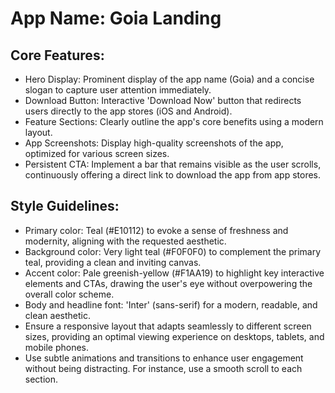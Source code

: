 # **App Name**: Goia Landing

## Core Features:

- Hero Display: Prominent display of the app name (Goia) and a concise slogan to capture user attention immediately.
- Download Button: Interactive 'Download Now' button that redirects users directly to the app stores (iOS and Android).
- Feature Sections: Clearly outline the app's core benefits using a modern layout.
- App Screenshots: Display high-quality screenshots of the app, optimized for various screen sizes.
- Persistent CTA: Implement a bar that remains visible as the user scrolls, continuously offering a direct link to download the app from app stores.

## Style Guidelines:

- Primary color: Teal (#E10112) to evoke a sense of freshness and modernity, aligning with the requested aesthetic.
- Background color: Very light teal (#F0F0F0) to complement the primary teal, providing a clean and inviting canvas.
- Accent color: Pale greenish-yellow (#F1AA19) to highlight key interactive elements and CTAs, drawing the user's eye without overpowering the overall color scheme.
- Body and headline font: 'Inter' (sans-serif) for a modern, readable, and clean aesthetic.
- Ensure a responsive layout that adapts seamlessly to different screen sizes, providing an optimal viewing experience on desktops, tablets, and mobile phones.
- Use subtle animations and transitions to enhance user engagement without being distracting. For instance, use a smooth scroll to each section.